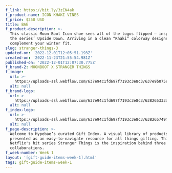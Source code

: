 ```yaml
---
f_link: https://bit.ly/3zEN4ak
f_product-name: ICON KHAKI VINES
f_price: $250 USD
title: BAE
f_product-description: >-
  This classic Moon Boot Icon shoe sees all of the logos flipped — inspired by
  the series’ Upside Down. Arriving in a clean “Khaki” colorway designed to
  complement your winter fit.
slug: stranger-things-3
updated-on: '2022-12-01T12:05:51.193Z'
created-on: '2022-11-23T21:55:54.981Z'
published-on: '2022-12-01T12:07:30.775Z'
f_brand-2: MOONBOOT X STRANGER THINGS
f_image:
  url: >-
    https://uploads-ssl.webflow.com/637e94c1fd697f7193c3e8c3/637e9b07596f5ecc1779b1cd_HIGHKHAKI_2.png
  alt: null
f_brand-logo:
  url: >-
    https://uploads-ssl.webflow.com/637e94c1fd697f7193c3e8c3/638265333a69e9dfc0d1b7c2_WEEK01_NETFLIX_INDEXLOGO.png
  alt: null
f_index-logo:
  url: >-
    https://uploads-ssl.webflow.com/637e94c1fd697f7193c3e8c3/638265749f6b477254f131fe_Platform%3DHypebae.svg
  alt: null
f_page-description: >-
  Welcome to Hypebae’s curated Gift Index. A visual library of products is
  presented as an easy-to-navigate resource for all things gifting. This week,
  Netflix's hit series Stranger Things is the inspiration behind three diverse
  collaborations.
f_week-number: Week 1
layout: '[gift-guide-items-week-1].html'
tags: gift-guide-items-week-1
---
```



